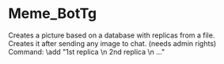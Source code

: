 # Meme_BotTg
Creates a picture based on a database with replicas from a file. \
Creates it after sending any image to chat. (needs admin rights) \
Command: \add "1st replica \n 2nd replica \n ..."
